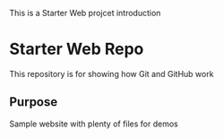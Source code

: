 This is a 
Starter Web projcet 
introduction
# Starter Web Repo

This repository is for showing how Git and GitHub work

## Purpose

Sample website with plenty of files for demos